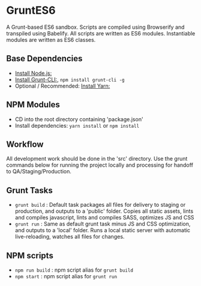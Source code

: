 # GruntES6

A Grunt-based ES6 sandbox. Scripts are compiled using Browserify and transpiled using Babelify. All scripts are written as ES6 modules. Instantiable modules are written as ES6 classes.


## Base Dependencies

- [Install Node.js:](https://nodejs.org/)
- [Install Grunt-CLI:](https://gruntjs.com/), `npm install grunt-cli -g`
- Optional / Recommended: [Install Yarn:](https://yarnpkg.com/en/)


## NPM Modules

- CD into the root directory containing 'package.json'
- Install dependencies: `yarn install` or `npm install`


## Workflow

All development work should be done in the 'src' directory. Use the grunt commands below for running the project locally and processing for handoff to QA/Staging/Production.


## Grunt Tasks

- `grunt build` : Default task packages all files for delivery to staging or production, and outputs to a 'public' folder. Copies all static assets, lints and compiles javascript, lints and compiles SASS, optimizes JS and CSS
- `grunt run` : Same as default grunt task minus JS and CSS optimization, and outputs to a 'local' folder. Runs a local static server with automatic live-reloading, watches all files for changes.


## NPM scripts

- `npm run build` : npm script alias for `grunt build`
- `npm start` : npm script alias for `grunt run`
